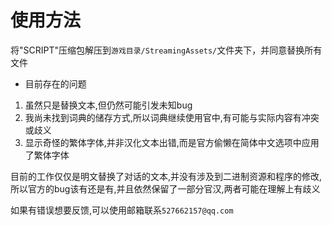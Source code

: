 # 使用方法

将"SCRIPT"压缩包解压到`游戏目录/StreamingAssets/`文件夹下，并同意替换所有文件

* 目前存在的问题

1. 虽然只是替换文本,但仍然可能引发未知bug
2. 我尚未找到词典的储存方式,所以词典继续使用官中,有可能与实际内容有冲突或歧义
3. 显示奇怪的繁体字体,并非汉化文本出错,而是官方偷懒在简体中文选项中应用了繁体字体

目前的工作仅仅是明文替换了对话的文本,并没有涉及到二进制资源和程序的修改,
所以官方的bug该有还是有,并且依然保留了一部分官汉,两者可能在理解上有歧义

如果有错误想要反馈,可以使用邮箱联系`527662157@qq.com`
